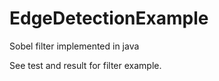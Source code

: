 EdgeDetectionExample
====================

Sobel filter implemented in java

See test and result for filter example.
